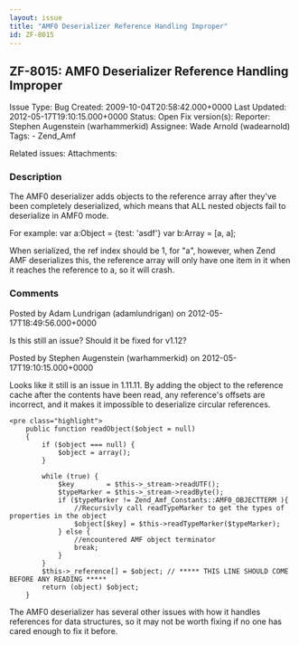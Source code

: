 ```yaml
---
layout: issue
title: "AMF0 Deserializer Reference Handling Improper"
id: ZF-8015
---
```


ZF-8015: AMF0 Deserializer Reference Handling Improper
------------------------------------------------------

 Issue Type: Bug Created: 2009-10-04T20:58:42.000+0000 Last Updated: 2012-05-17T19:10:15.000+0000 Status: Open Fix version(s): 
 Reporter:  Stephen Augenstein (warhammerkid)  Assignee:  Wade Arnold (wadearnold)  Tags: - Zend\_Amf
 
 Related issues: 
 Attachments: 
### Description

The AMF0 deserializer adds objects to the reference array after they've been completely deserialized, which means that ALL nested objects fail to deserialize in AMF0 mode.

For example: var a:Object = {test: 'asdf'} var b:Array = [a, a];

When serialized, the ref index should be 1, for "a", however, when Zend AMF deserializes this, the reference array will only have one item in it when it reaches the reference to a, so it will crash.

 

 

### Comments

Posted by Adam Lundrigan (adamlundrigan) on 2012-05-17T18:49:56.000+0000

Is this still an issue? Should it be fixed for v1.12?

 

 

Posted by Stephen Augenstein (warhammerkid) on 2012-05-17T19:10:15.000+0000

Looks like it still is an issue in 1.11.11. By adding the object to the reference cache after the contents have been read, any reference's offsets are incorrect, and it makes it impossible to deserialize circular references.

 
    <pre class="highlight">
        public function readObject($object = null)
        {
            if ($object === null) {
                $object = array();
            }
    
            while (true) {
                $key        = $this->_stream->readUTF();
                $typeMarker = $this->_stream->readByte();
                if ($typeMarker != Zend_Amf_Constants::AMF0_OBJECTTERM ){
                    //Recursivly call readTypeMarker to get the types of properties in the object
                    $object[$key] = $this->readTypeMarker($typeMarker);
                } else {
                    //encountered AMF object terminator
                    break;
                }
            }
            $this->_reference[] = $object; // ***** THIS LINE SHOULD COME BEFORE ANY READING *****
            return (object) $object;
        }


The AMF0 deserializer has several other issues with how it handles references for data structures, so it may not be worth fixing if no one has cared enough to fix it before.

 

 